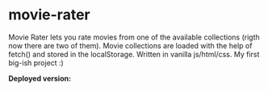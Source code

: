 # movie-rater
Movie Rater lets you rate movies from one of the available collections (rigth now there are two of them). Movie collections are loaded with the help of fetch() and stored in the localStorage. Written in vanilla js/html/css. My first big-ish project :)

**Deployed version:**
